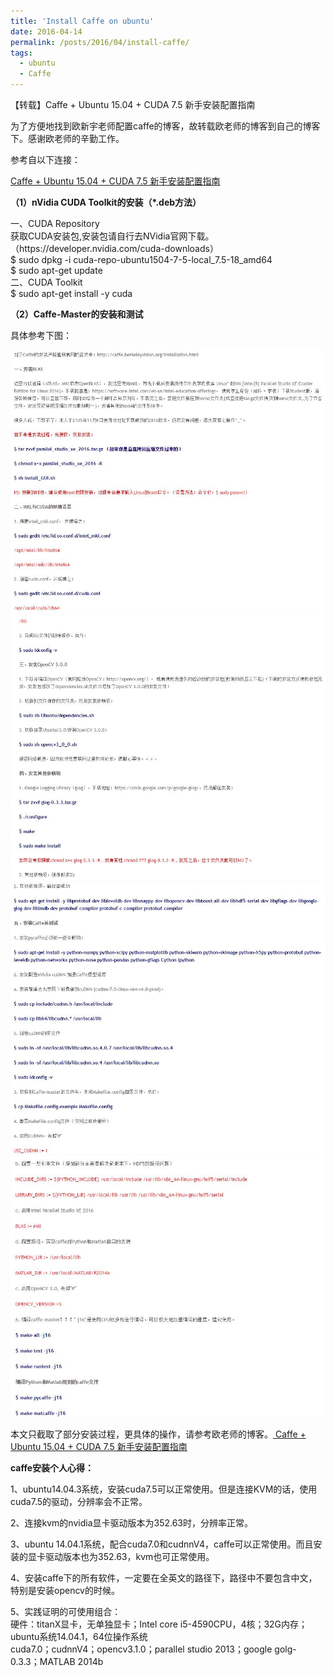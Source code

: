 ```yaml
---
title: 'Install Caffe on ubuntu'
date: 2016-04-14
permalink: /posts/2016/04/install-caffe/
tags:
  - ubuntu
  - Caffe
---
```


【转载】Caffe + Ubuntu 15.04 + CUDA 7.5 新手安装配置指南

<p>为了方便地找到欧新宇老师配置caffe的博客，故转载欧老师的博客到自己的博客下。感谢欧老师的辛勤工作。</p>

<p>参考自以下连接：</p>
      <p><a href="http://ouxinyu.github.io/Blogs/20151108001.html">
	  Caffe + Ubuntu 15.04 + CUDA 7.5 新手安装配置指南</a></p>
	  

<p><b>（1）nVidia CUDA Toolkit的安装（*.deb方法）</b></p>

<p>一、CUDA Repository<br>
获取CUDA安装包,安装包请自行去NVidia官网下载。（https://developer.nvidia.com/cuda-downloads）<br>
$ sudo dpkg -i cuda-repo-ubuntu1504-7-5-local_7.5-18_amd64<br>
$ sudo apt-get update<br>
二、CUDA Toolkit<br>
$ sudo apt-get install -y cuda</p>


<p><b>（2）Caffe-Master的安装和测试</b></p>
<p>具体参考下图：</p>
<img src='./Blogs/img/caffe1.jpg'/>
<img src='./Blogs/img/caffe2.jpg'/>
<img src='./Blogs/img/caffe3.jpg'/>
<img src='./Blogs/img/caffe4.jpg'/>

<p>本文只截取了部分安装过程，更具体的操作，请参考欧老师的博客。<a href="http://ouxinyu.github.io/Blogs/20151108001.html">
	  Caffe + Ubuntu 15.04 + CUDA 7.5 新手安装配置指南</a></p>
	  
<p><b> caffe安装个人心得：</b></p>
	<p>1、ubuntu14.04.3系统，安装cuda7.5可以正常使用。但是连接KVM的话，使用cuda7.5的驱动，分辨率会不正常。</p>
	<p>2、连接kvm的nvidia显卡驱动版本为352.63时，分辨率正常。</p>
	<p>3、ubuntu 14.04.1系统，配合cuda7.0和cudnnV4，caffe可以正常使用。而且安装的显卡驱动版本也为352.63，kvm也可正常使用。</p>
	<p>4、安装caffe下的所有软件，一定要在全英文的路径下，路径中不要包含中文，特别是安装opencv的时候。</p>
	<p>5、实践证明的可使用组合：
	<br>硬件：titanX显卡，无单独显卡；Intel core i5-4590CPU，4核；32G内存；
	<br>ubuntu系统14.04.1，64位操作系统
	<br>cuda7.0；cudnnV4；opencv3.1.0；parallel studio 2013；google golg-0.3.3；MATLAB 2014b
	</p>
